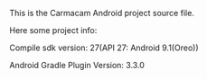 This is the Carmacam Android project source file.

Here some project info:

Compile sdk version: 27(API 27: Android 9.1(Oreo))

Android Gradle Plugin Version: 3.3.0


